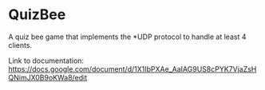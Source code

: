 # QuizBee

A quiz bee game that implements the *UDP protocol to handle at least 4 clients.

Link to documentation: https://docs.google.com/document/d/1X1IbPXAe_AaIAG9US8cPYK7VjaZsHQNimJX0B9oKWa8/edit
